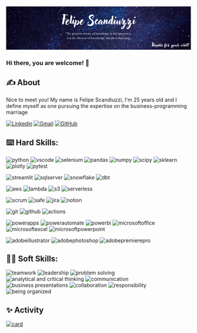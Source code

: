 [![Header](https://github.com/Felipe-Scandiuzzi/Felipe-Scandiuzzi/blob/images/Felipe%20Scandiuzzi.png "Header")](https://www.linkedin.com/in/felipescandiuzzi/)


### Hi there, you are welcome! 👋

## ✍️ About

Nice to meet you! My name is Felipe Scandiuzzi, I'm 25 years old and I define myself as one pursuing the expertise on the business-programming marriage

[![Linkedin](https://img.shields.io/badge/felipe-scandiuzzi-0A66C2?&logo=Linkedin&logoColor=white&link=https://www.linkedin.com/in/felipescandiuzzi/)](https://www.linkedin.com/in/felipescandiuzzi/)
[![Gmail](https://img.shields.io/badge/felipescandiuzzi97@gmail.com-EA4335?&logo=Gmail&logoColor=white&link=mailto:felipescandiuzzi97@gmail.com)](mailto:felipescandiuzzi97@gmail.com)
[![GitHub](https://img.shields.io/github/followers/felipe-scandiuzzi?label=follow&style=social)](https://github.com/felipe-scandiuzzi)

## ⌨️ Hard Skills:

![python](https://img.shields.io/badge/Python-3776AB?&logo=python&logoColor=white)
![vscode](https://img.shields.io/badge/VSCode-0078D4?&logo=visual%20studio%20code&logoColor=white)
![selenium](https://img.shields.io/badge/Selenium-3F4F75?&logo=selenium&logoColor=white)
![pandas](https://img.shields.io/badge/Pandas-2C2D72?&logo=pandas&logoColor=white)
![numpy](https://img.shields.io/badge/Numpy-777BB4?&logo=numpy&logoColor=white)
![scipy](https://img.shields.io/badge/SciPy-654FF0?&logo=SciPy&logoColor=white)
![sklearn](https://img.shields.io/badge/scikit_learn-F7931E?&logo=scikit-learn&logoColor=white)
![plotly](https://img.shields.io/badge/Plotly-3F4F75?&logo=plotly&logoColor=white)
![pytest](https://img.shields.io/badge/Pytest-0A9EDC?&logo=pytest&logoColor=white)

![streamlit](https://img.shields.io/badge/Streamlit-FF4B4B?&logo=streamlit&logoColor=white)
![sqlserver](https://img.shields.io/badge/SQL%20Server-000000?&logo=microsoftsqlserver&logoColor=white)
![snowflake](https://img.shields.io/badge/Snowflake-29B5E8?&logo=snowflake&logoColor=white)
![dbt](https://img.shields.io/badge/dbt-FF694B?&logo=dbt&logoColor=white)

![aws](https://img.shields.io/badge/Amazon_AWS-FF9900?&logo=amazonaws&logoColor=white)
![lambda](https://img.shields.io/badge/AWS%20Lambda-000000?&logo=awslambda&logoColor=white)
![s3](https://img.shields.io/badge/Amazon%20S3-000000?&logo=amazons3&logoColor=white)
![serverless](https://img.shields.io/badge/Serverless-FD5750?&logo=serverless&logoColor=white)

![scrum](https://img.shields.io/badge/Scrum-7C63A2)
![safe](https://img.shields.io/badge/SAFe-66748C)
![jira](https://img.shields.io/badge/Jira-0052CC?&logo=Jira&logoColor=white)
![notion](https://img.shields.io/badge/Notion-7C63A2?&logo=Notion&logoColor=white)

![git](https://img.shields.io/badge/Git-000000?&logo=git&logoColor=white)
![github](https://img.shields.io/badge/GitHub-000000?&logo=github&logoColor=white)
![actions](https://img.shields.io/badge/GitHub%20Actions-2088FF?&logo=github-actions&logoColor=white)

![powerapps](https://img.shields.io/badge/Power%20Apps-741d63?&logo=powerapps&logoColor=white)
![powerautomate](https://img.shields.io/badge/Power%20Automate-0f48c2?&logo=powerautomate&logoColor=white)
![powerbi](https://img.shields.io/badge/Power%20BI-e9c310?&logo=powerbi&logoColor=white)
![microsoftoffice](https://img.shields.io/badge/Microsoft%20Office-f63800?&logo=microsoftoffice&logoColor=white)
![microsoftexcel](https://img.shields.io/badge/Microsoft%20Excel-026e38?&logo=microsoftexcel&logoColor=white)
![microsoftpowerpoint](https://img.shields.io/badge/Microsoft%20PowerPoint-e94320?&logo=microsoftpowerpoint&logoColor=white)

![adobeillustrator](https://img.shields.io/badge/Adobe%20Illustrator-f79500?&logo=adobeillustrator&logoColor=white)
![adobephotoshop](https://img.shields.io/badge/Adobe%20Photoshop-001d34?&logo=adobephotoshop&logoColor=white)
![adobepremierepro](https://img.shields.io/badge/Adobe%20Premiere-000058?&logo=adobepremierepro&logoColor=white)


## 🙋‍♂️ Soft Skills:
![teamwork](https://img.shields.io/badge/Teamwork-AC2724)
![leadership](https://img.shields.io/badge/Leadership-42BEEB)
![problem solving](https://img.shields.io/badge/Problem%20Solving-98C74D)
![analytical and critical thinking](https://img.shields.io/badge/Analytical%20and%20Critical%20Thinking-6E8BAB)
![communication](https://img.shields.io/badge/Communication-559C93)
![business presentations](https://img.shields.io/badge/Business%20Presentations-AC2724)
![collaboration](https://img.shields.io/badge/Collaboration-98C74D)
![responsibility](https://img.shields.io/badge/responsibility-F06242)
![being organized](https://img.shields.io/badge/Organization-709C8F)


## ✨ Activity
[![card](https://github-readme-stats.vercel.app/api?username=felipe-scandiuzzi&theme=default)](https://github.com/felipe-scandiuzzi/)
